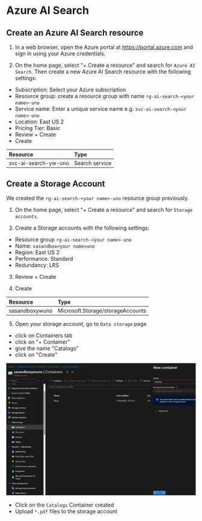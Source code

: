 # Azure AI Search

## Create an Azure AI Search resource

1. In a web browser, open the Azure portal at https://portal.azure.com and sign in using your Azure credentials.

2. On the home page, select "+ Create a resource" and search for `Azure AI Search`. Then create a new Azure AI Search resource with the following settings:

* Subscription: Select your Azure subscription
* Resource group: create a resource group with name `rg-ai-search-<your name>-uno`
* Service name: Enter a unique service name e.g. `svc-ai-search-<your name>-uno`
* Location: East US 2
* Pricing Tier: Basic
* Review + Create
* Create

|Resource| Type|
|:---|:---|
|svc-ai-search-yw-uno|Search service|

## Create a Storage Account
We created the `rg-ai-search-<your name>-uno` resource group previously.

1. On the home page, select "+ Create a resource" and search for `Storage accounts`.

2. Create a Storage accounts with the following settings:
* Resource group `rg-ai-search-<your name>-uno`
* Name: `sasandbox<your name>uno`
* Region: East US 2
* Performance: Standard
* Redundancy: LRS

3. Review + Create

4. Create

|Resource| Type|
|:---|:---|
|sasandboxywuno|Microsoft.Storage/storageAccounts|

5. Open your storage account, go to `Data storage` page
* click on Containers tab
* click on "+ Container"
* give the name "Catalogs"
* click on "Create"

![](imgs/add_container_storageaccount.png)

* Click on the `Catalogs` Container created
* Upload `*.pdf` files to the storage account
